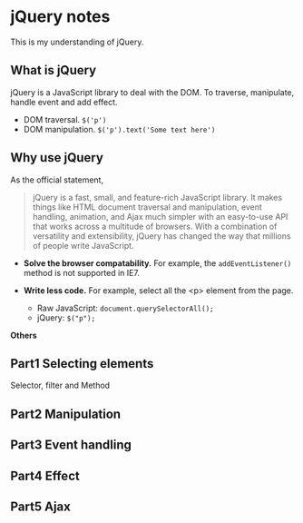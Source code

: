 # jQuery notes
This is my understanding of jQuery.

## What is jQuery
jQuery is a JavaScript library to deal with the DOM. To traverse, manipulate, handle event and add effect.

- DOM traversal. `$('p')`
- DOM manipulation. `$('p').text('Some text here')`

## Why use jQuery
As the official statement,

> jQuery is a fast, small, and feature-rich JavaScript library. It makes things like HTML document traversal and manipulation, event handling, animation, and Ajax much simpler with an easy-to-use API that works across a multitude of browsers. With a combination of versatility and extensibility, jQuery has changed the way that millions of people write JavaScript.

- **Solve the browser compatability.** For example, the `addEventListener()` method is not supported in IE7.

- **Write less code.** For example, select all the <p\> element from the page.
  - Raw JavaScript: `document.querySelectorAll();`
  - jQuery: `$("p");`

**Others**

## Part1 Selecting elements

Selector, filter and Method

## Part2 Manipulation

## Part3 Event handling

## Part4 Effect

## Part5 Ajax
